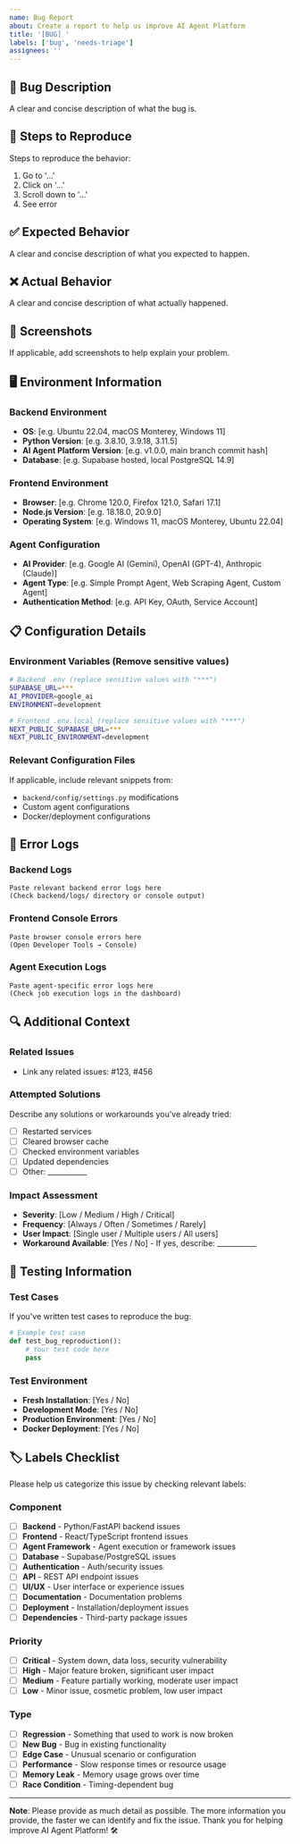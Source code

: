 ```yaml
---
name: Bug Report
about: Create a report to help us improve AI Agent Platform
title: '[BUG] '
labels: ['bug', 'needs-triage']
assignees: ''
---
```


## 🐛 Bug Description
A clear and concise description of what the bug is.

## 🔄 Steps to Reproduce
Steps to reproduce the behavior:
1. Go to '...'
2. Click on '...'
3. Scroll down to '...'
4. See error

## ✅ Expected Behavior
A clear and concise description of what you expected to happen.

## ❌ Actual Behavior
A clear and concise description of what actually happened.

## 📸 Screenshots
If applicable, add screenshots to help explain your problem.

## 🖥️ Environment Information
### Backend Environment
- **OS**: [e.g. Ubuntu 22.04, macOS Monterey, Windows 11]
- **Python Version**: [e.g. 3.8.10, 3.9.18, 3.11.5]
- **AI Agent Platform Version**: [e.g. v1.0.0, main branch commit hash]
- **Database**: [e.g. Supabase hosted, local PostgreSQL 14.9]

### Frontend Environment  
- **Browser**: [e.g. Chrome 120.0, Firefox 121.0, Safari 17.1]
- **Node.js Version**: [e.g. 18.18.0, 20.9.0]
- **Operating System**: [e.g. Windows 11, macOS Monterey, Ubuntu 22.04]

### Agent Configuration
- **AI Provider**: [e.g. Google AI (Gemini), OpenAI (GPT-4), Anthropic (Claude)]
- **Agent Type**: [e.g. Simple Prompt Agent, Web Scraping Agent, Custom Agent]
- **Authentication Method**: [e.g. API Key, OAuth, Service Account]

## 📋 Configuration Details
### Environment Variables (Remove sensitive values)
```bash
# Backend .env (replace sensitive values with "***")
SUPABASE_URL=***
AI_PROVIDER=google_ai
ENVIRONMENT=development

# Frontend .env.local (replace sensitive values with "***")  
NEXT_PUBLIC_SUPABASE_URL=***
NEXT_PUBLIC_ENVIRONMENT=development
```

### Relevant Configuration Files
If applicable, include relevant snippets from:
- `backend/config/settings.py` modifications
- Custom agent configurations
- Docker/deployment configurations

## 📝 Error Logs
### Backend Logs
```
Paste relevant backend error logs here
(Check backend/logs/ directory or console output)
```

### Frontend Console Errors
```
Paste browser console errors here
(Open Developer Tools → Console)
```

### Agent Execution Logs
```
Paste agent-specific error logs here
(Check job execution logs in the dashboard)
```

## 🔍 Additional Context
### Related Issues
- Link any related issues: #123, #456

### Attempted Solutions
Describe any solutions or workarounds you've already tried:
- [ ] Restarted services
- [ ] Cleared browser cache
- [ ] Checked environment variables
- [ ] Updated dependencies
- [ ] Other: ___________

### Impact Assessment
- **Severity**: [Low / Medium / High / Critical]
- **Frequency**: [Always / Often / Sometimes / Rarely]
- **User Impact**: [Single user / Multiple users / All users]
- **Workaround Available**: [Yes / No] - If yes, describe: ___________

## 🧪 Testing Information
### Test Cases
If you've written test cases to reproduce the bug:
```python
# Example test case
def test_bug_reproduction():
    # Your test code here
    pass
```

### Test Environment
- **Fresh Installation**: [Yes / No]
- **Development Mode**: [Yes / No]  
- **Production Environment**: [Yes / No]
- **Docker Deployment**: [Yes / No]

## 🏷️ Labels Checklist
Please help us categorize this issue by checking relevant labels:

### Component
- [ ] **Backend** - Python/FastAPI backend issues
- [ ] **Frontend** - React/TypeScript frontend issues  
- [ ] **Agent Framework** - Agent execution or framework issues
- [ ] **Database** - Supabase/PostgreSQL issues
- [ ] **Authentication** - Auth/security issues
- [ ] **API** - REST API endpoint issues
- [ ] **UI/UX** - User interface or experience issues
- [ ] **Documentation** - Documentation problems
- [ ] **Deployment** - Installation/deployment issues
- [ ] **Dependencies** - Third-party package issues

### Priority
- [ ] **Critical** - System down, data loss, security vulnerability
- [ ] **High** - Major feature broken, significant user impact
- [ ] **Medium** - Feature partially working, moderate user impact  
- [ ] **Low** - Minor issue, cosmetic problem, low user impact

### Type
- [ ] **Regression** - Something that used to work is now broken
- [ ] **New Bug** - Bug in existing functionality
- [ ] **Edge Case** - Unusual scenario or configuration
- [ ] **Performance** - Slow response times or resource usage
- [ ] **Memory Leak** - Memory usage grows over time
- [ ] **Race Condition** - Timing-dependent bug

---

**Note**: Please provide as much detail as possible. The more information you provide, the faster we can identify and fix the issue. Thank you for helping improve AI Agent Platform! 🛠️ 